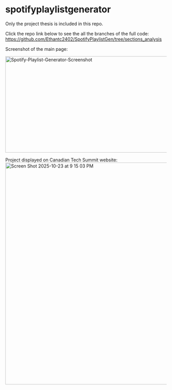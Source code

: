 # spotifyplaylistgenerator

Only the project thesis is included in this repo.

Click the repo link below to see the all the branches of the full code:
https://github.com/Ethantc2402/SpotifyPlaylistGen/tree/sections_analysis




Screenshot of the main page:


<img width="600" height="300" alt="Spotify-Playlist-Generator-Screenshot" src="https://github.com/user-attachments/assets/73869862-843f-42f8-82f4-a86b7a503eaf" />




Project displayed on Canadian Tech Summit website:
<img width="1417" height="691" alt="Screen Shot 2025-10-23 at 9 15 03 PM" src="https://github.com/user-attachments/assets/d365aa15-de4c-4e1d-bfd9-bfdaa02961ef" />

